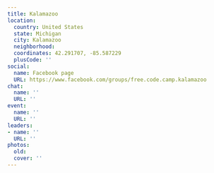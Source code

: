 ```yaml
---
title: Kalamazoo
location:
  country: United States
  state: Michigan
  city: Kalamazoo
  neighborhood: 
  coordinates: 42.291707, -85.587229
  plusCode: ''
social:
  name: Facebook page
  URL: https://www.facebook.com/groups/free.code.camp.kalamazoo
chat:
  name: ''
  URL: ''
event:
  name: ''
  URL: ''
leaders:
- name: ''
  URL: ''
photos:
  old: 
  cover: ''
---
```

